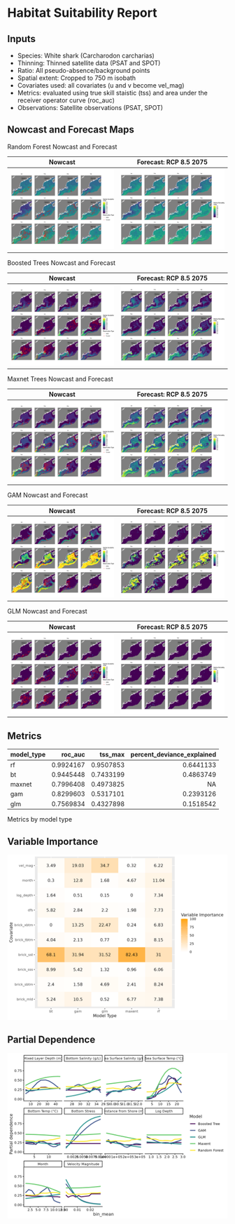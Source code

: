 Habitat Suitability Report
================

## Inputs

- Species: White shark (Carcharodon carcharias)
- Thinning: Thinned satellite data (PSAT and SPOT)
- Ratio: All pseudo-absence/background points
- Spatial extent: Cropped to 750 m isobath
- Covariates used: all covariates (u and v become vel_mag)
- Metrics: evaluated using true skill staistic (tss) and area under the
  receiver operator curve (roc_auc)
- Observations: Satellite observations (PSAT, SPOT)

## Nowcast and Forecast Maps

Random Forest Nowcast and Forecast

| Nowcast | Forecast: RCP 8.5 2075 |
|:--:|:--:|
| ![](../../../../tidy_reports/versions/c11/110360/c11.110360.01_12_rf_compiled_casts.png) | ![](../../../../tidy_reports/versions/c11/110364/c11.110364.01_12_rf_compiled_casts.png) |

Boosted Trees Nowcast and Forecast

| Nowcast | Forecast: RCP 8.5 2075 |
|:--:|:--:|
| ![](../../../../tidy_reports/versions/c11/110360/c11.110360.01_12_bt_compiled_casts.png) | ![](../../../../tidy_reports/versions/c11/110364/c11.110364.01_12_bt_compiled_casts.png) |

Maxnet Trees Nowcast and Forecast

| Nowcast | Forecast: RCP 8.5 2075 |
|:--:|:--:|
| ![](../../../../tidy_reports/versions/c11/110360/c11.110360.01_12_maxent_compiled_casts.png) | ![](../../../../tidy_reports/versions/c11/110364/c11.110364.01_12_maxent_compiled_casts.png) |

GAM Nowcast and Forecast

| Nowcast | Forecast: RCP 8.5 2075 |
|:--:|:--:|
| ![](../../../../tidy_reports/versions/c11/110360/c11.110360.01_12_gam_compiled_casts.png) | ![](../../../../tidy_reports/versions/c11/110364/c11.110364.01_12_gam_compiled_casts.png) |

GLM Nowcast and Forecast

| Nowcast | Forecast: RCP 8.5 2075 |
|:--:|:--:|
| ![](../../../../tidy_reports/versions/c11/110360/c11.110360.01_12_glm_compiled_casts.png) | ![](../../../../tidy_reports/versions/c11/110364/c11.110364.01_12_glm_compiled_casts.png) |

## Metrics

| model_type |   roc_auc |   tss_max | percent_deviance_explained |
|:-----------|----------:|----------:|---------------------------:|
| rf         | 0.9924167 | 0.9507853 |                  0.6441133 |
| bt         | 0.9445448 | 0.7433199 |                  0.4863749 |
| maxnet     | 0.7996408 | 0.4973825 |                         NA |
| gam        | 0.8299603 | 0.5317101 |                  0.2393126 |
| glm        | 0.7569834 | 0.4327898 |                  0.1518542 |

Metrics by model type

## Variable Importance

![](m11.11036_tidy_compiled_files/figure-gfm/variable_importance-1.png)

## Partial Dependence

![](m11.11036_tidy_compiled_files/figure-gfm/partial_dependence-1.png)
